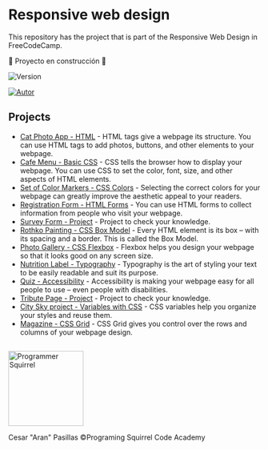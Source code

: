 # Responsive web design
This repository has the project that is part of the Responsive Web Design in FreeCodeCamp.

:construction: Proyecto en construcción :construction:

![Version](https://img.shields.io/badge/Version-0.1-blue)

[![Autor](https://img.shields.io/badge/Author-Cesar_"Aran"_Pasillas-black)](https://programmingsquirrel.wordpress.com/about-me/)


## Projects
* [Cat Photo App - HTML](https://github.com/CesarPasillas/responsive-web-design/tree/main/Cat%20Photo%20App) - HTML tags give a webpage its structure. You can use HTML tags to add photos, buttons, and other elements to your webpage.
* [Cafe Menu - Basic CSS](https://github.com/CesarPasillas/responsive-web-design/tree/main/Cafe%20Menu) - CSS tells the browser how to display your webpage. You can use CSS to set the color, font, size, and other aspects of HTML elements.
* [Set of Color Markers - CSS Colors](https://github.com/CesarPasillas/responsive-web-design/tree/main/Set%20of%20Color%20Markers) - Selecting the correct colors for your webpage can greatly improve the aesthetic appeal to your readers.
* [Registration Form - HTML Forms](https://github.com/CesarPasillas/responsive-web-design/tree/main/Registration%20Form) - You can use HTML forms to collect information from people who visit your webpage.
* [Survey Form - Project](https://github.com/CesarPasillas/responsive-web-design/tree/main/Survey%20Form) - Project to check your knowledge.
* [Rothko Painting - CSS Box Model](https://github.com/CesarPasillas/responsive-web-design/tree/main/Rothko%20Painting) - Every HTML element is its box – with its spacing and a border. This is called the Box Model.
* [Photo Gallery - CSS Flexbox](https://github.com/CesarPasillas/responsive-web-design/tree/main/Photo%20Gallery) - Flexbox helps you design your webpage so that it looks good on any screen size.
* [Nutrition Label - Typography](https://github.com/CesarPasillas/responsive-web-design/tree/main/Nutrition%20Label) - Typography is the art of styling your text to be easily readable and suit its purpose.
* [Quiz - Accessibility](https://github.com/CesarPasillas/responsive-web-design/tree/main/Quiz) - Accessibility is making your webpage easy for all people to use – even people with disabilities.
* [Tribute Page - Project](https://github.com/CesarPasillas/responsive-web-design/tree/main/Tribute%20Page) - Project to check your knowledge.
* [City Sky project - Variables with CSS](https://github.com/CesarPasillas/responsive-web-design/tree/main/Building%20a%20City%20Sky) - CSS variables help you organize your styles and reuse them.
* [Magazine - CSS Grid](https://github.com/CesarPasillas/responsive-web-design/tree/main/Magazine) - CSS Grid gives you control over the rows and columns of your webpage design.

  
##
<a href="https://programmingsquirrel.wordpress.com/">
  <img src="https://programmingsquirrel.wordpress.com/wp-content/uploads/2023/05/logo_ardilla_programmer_blue.png" alt="Programmer Squirrel" width="150" height="150">
</a>

Cesar "Aran" Pasillas
©️Programing Squirrel Code Academy
